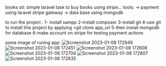 books sit: 
    simple laravel task to buy books using stripe...
tools:
 -> payment using laravel stripe gateway
 -> data base using mongodb
 

to run the project :
1- install xampp
2-install composer
3-install git
4-use git to install this project by applying <git clone app_url
5-then install mongodb for database
6-make account on stripe for testing payment actions



some image of runing app:
![Screenshot 2023-01-08 172949](https://user-images.githubusercontent.com/86072219/211205543-290cf5e7-e7d3-455c-9fae-2f8c2ae3770c.png)
![Screenshot 2023-01-08 172451](https://user-images.githubusercontent.com/86072219/211205553-c5d14e26-f529-4f70-ad8f-f192db7c09f6.png)
![Screenshot 2023-01-08 172608](https://user-images.githubusercontent.com/86072219/211205557-9bf4ea92-8b9e-4361-b432-8025ddf91988.png)
![Screenshot 2023-01-08 172704](https://user-images.githubusercontent.com/86072219/211205558-c8b962d0-20ce-4352-9c51-1b910d8f8654.png)
![Screenshot 2023-01-08 172807](https://user-images.githubusercontent.com/86072219/211205560-d1eaa069-469c-440c-8321-f3ee757e2bc6.png)
![Screenshot 2023-01-08 172835](https://user-images.githubusercontent.com/86072219/211205562-bf6438d9-57c6-473e-bf53-bb717a2194c2.png)
